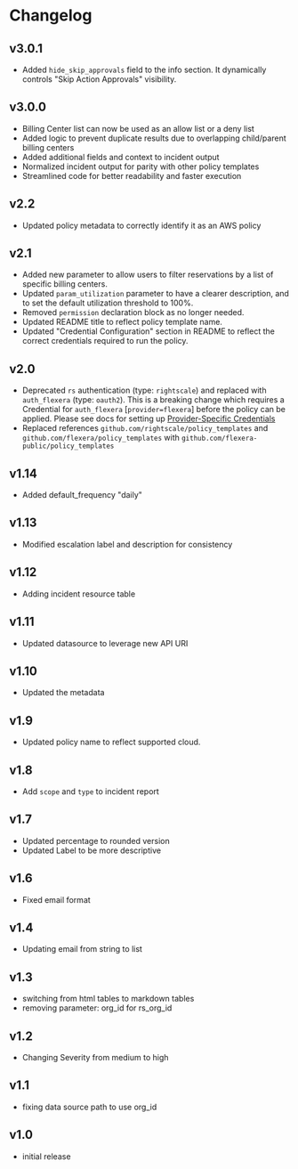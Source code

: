 # Changelog

## v3.0.1

- Added `hide_skip_approvals` field to the info section. It dynamically controls "Skip Action Approvals" visibility.

## v3.0.0

- Billing Center list can now be used as an allow list or a deny list
- Added logic to prevent duplicate results due to overlapping child/parent billing centers
- Added additional fields and context to incident output
- Normalized incident output for parity with other policy templates
- Streamlined code for better readability and faster execution

## v2.2

- Updated policy metadata to correctly identify it as an AWS policy

## v2.1

- Added new parameter to allow users to filter reservations by a list of specific billing centers.
- Updated `param_utilization` parameter to have a clearer description, and to set the default utilization threshold to 100%.
- Removed `permission` declaration block as no longer needed.
- Updated README title to reflect policy template name.
- Updated "Credential Configuration" section in README to reflect the correct credentials required to run the policy.

## v2.0

- Deprecated `rs` authentication (type: `rightscale`) and replaced with `auth_flexera` (type: `oauth2`).  This is a breaking change which requires a Credential for `auth_flexera` [`provider=flexera`] before the policy can be applied.  Please see docs for setting up [Provider-Specific Credentials](https://docs.flexera.com/flexera/EN/Automation/ProviderCredentials.htm)
- Replaced references `github.com/rightscale/policy_templates` and `github.com/flexera/policy_templates` with `github.com/flexera-public/policy_templates`

## v1.14

- Added default_frequency "daily"

## v1.13

- Modified escalation label and description for consistency

## v1.12

- Adding incident resource table

## v1.11

- Updated datasource to leverage new API URI

## v1.10

- Updated the metadata

## v1.9

- Updated policy name to reflect supported cloud.

## v1.8

- Add `scope` and `type` to incident report

## v1.7

- Updated percentage to rounded version
- Updated Label to be more descriptive

## v1.6

- Fixed email format

## v1.4

- Updating email from string to list

## v1.3

- switching from html tables to markdown tables
- removing parameter: org_id for rs_org_id

## v1.2

- Changing Severity from medium to high

## v1.1

- fixing data source path to use org_id

## v1.0

- initial release
